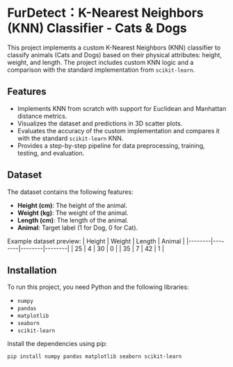 # FurDetect：K-Nearest Neighbors (KNN) Classifier - Cats & Dogs

This project implements a custom K-Nearest Neighbors (KNN) classifier to classify animals (Cats and Dogs) based on their physical attributes: height, weight, and length. The project includes custom KNN logic and a comparison with the standard implementation from `scikit-learn`.

## Features
- Implements KNN from scratch with support for Euclidean and Manhattan distance metrics.
- Visualizes the dataset and predictions in 3D scatter plots.
- Evaluates the accuracy of the custom implementation and compares it with the standard `scikit-learn` KNN.
- Provides a step-by-step pipeline for data preprocessing, training, testing, and evaluation.

## Dataset
The dataset contains the following features:
- **Height (cm)**: The height of the animal.
- **Weight (kg)**: The weight of the animal.
- **Length (cm)**: The length of the animal.
- **Animal**: Target label (1 for Dog, 0 for Cat).

Example dataset preview:
| Height | Weight | Length | Animal |
|--------|--------|--------|--------|
| 25     | 4      | 30     | 0      |
| 35     | 7      | 42     | 1      |

## Installation
To run this project, you need Python and the following libraries:
- `numpy`
- `pandas`
- `matplotlib`
- `seaborn`
- `scikit-learn`

Install the dependencies using pip:
```bash
pip install numpy pandas matplotlib seaborn scikit-learn

